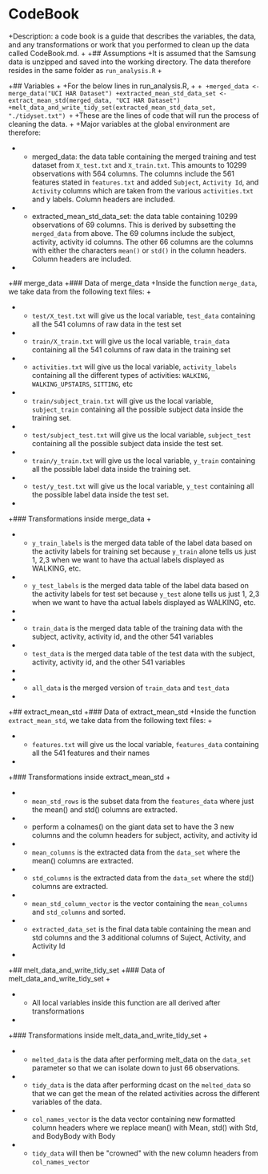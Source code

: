 # CodeBook
+Description: a code book is a guide that describes the variables, the data, and any transformations or work that you performed to clean up the data called CodeBook.md. 
+
+## Assumptions
+It is assumed that the Samsung data is unzipped and saved into the working directory. The data therefore resides in the same folder as `run_analysis.R`
+

+## Variables
+
+For the below lines in run_analysis.R,
+
+```
+merged_data <- merge_data("UCI HAR Dataset")
+extracted_mean_std_data_set <- extract_mean_std(merged_data, "UCI HAR Dataset")
+melt_data_and_write_tidy_set(extracted_mean_std_data_set, "./tidyset.txt")
+```
+These are the lines of code that will run the process of cleaning the data.
+
+Major variables at the global environment are therefore:
+ - merged_data: the data table containing the merged training and test dataset from `X_test.txt` and `X_train.txt`. This amounts to 10299 observations with 564 columns. The columns include the 561 features stated in `features.txt` and added `Subject`, `Activity Id`, and `Activity` columns which are taken from the various `activities.txt` and y labels. Column headers are included.
+  - extracted_mean_std_data_set: the data table containing 10299 observations of 69 columns. This is derived by subsetting the `merged_data` from above. The 69 columns include the subject, activity, activity id columns. The other 66 columns are the columns with either the characters `mean()` or `std()` in the column headers. Column headers are included.
+  
+## merge_data
+### Data of merge_data
+Inside the function `merge_data`, we take data from the following text files:
+
+ - `test/X_test.txt` will give us the local variable, `test_data` containing all the 541 columns of raw data in the test set
+ - `train/X_train.txt` will give us the local variable, `train_data` containing all the 541 columns of raw data in the training set
+ - `activities.txt` will give us the local variable, `activity_labels` containing all the different types of activities: `WALKING`, `WALKING_UPSTAIRS`, `SITTING`, etc
+ - `train/subject_train.txt` will give us the local variable, `subject_train` containing all the possible subject data inside the training set.
+ - `test/subject_test.txt` will give us the local variable, `subject_test` containing all the possible subject data inside the test set.
+ - `train/y_train.txt` will give us the local variable, `y_train` containing all the possible label data inside the training set.
+ - `test/y_test.txt` will give us the local variable, `y_test` containing all the possible label data inside the test set. 
+ 
+### Transformations inside merge_data
+
+ - `y_train_labels` is the merged data table of the label data based on the activity labels for training set because `y_train` alone tells us just 1, 2,3 when we want to have tha actual labels displayed as WALKING, etc.
+ - `y_test_labels` is the merged data table of the label data based on the activity labels for test set because `y_test` alone tells us just 1, 2,3 when we want to have tha actual labels displayed as WALKING, etc.
+ 
+ - `train_data` is the merged data table of the training data with the subject, activity, activity id, and the other 541 variables
+ - `test_data` is the merged data table of the test data with the subject, activity, activity id, and the other 541 variables
+ 
+ - `all_data` is the merged version of `train_data` and `test_data`
+  
+## extract_mean_std
+### Data of extract_mean_std
+Inside the function `extract_mean_std`, we take data from the following text files:
+
+ - `features.txt` will give us the local variable, `features_data` containing all the 541 features and their names
+ 
+### Transformations inside extract_mean_std
+
+ - `mean_std_rows` is the subset data from the `features_data` where just the mean() and std() columns are extracted.
+ - perform a colnames() on the giant data set to have the 3 new columns and the column headers for subject, activity, and activity id
+ - `mean_columns` is the extracted data from the `data_set` where the mean() columns are extracted.
+ - `std_columns` is the extracted data from the `data_set` where the std() columns are extracted. 
+ - `mean_std_column_vector` is the vector containing the `mean_columns` and `std_columns` and sorted.
+ - `extracted_data_set` is the final data table containing the mean and std columns and the 3 additional columns of Suject, Activity, and Activity Id
+
+## melt_data_and_write_tidy_set
+### Data of melt_data_and_write_tidy_set
+
+ - All local variables inside this function are all derived after transformations
+ 
+### Transformations inside melt_data_and_write_tidy_set
+
+ - `melted_data` is the data after performing melt_data on the `data_set` parameter so that we can isolate down to just 66 observations.
+ - `tidy_data` is the data after performing dcast on the `melted_data` so that we can get the mean of the related activities across the different variables of the data.
+ - `col_names_vector` is the data vector containing new formatted column headers where we replace mean() with Mean, std() with Std, and BodyBody with Body
+ - `tidy_data` will then be "crowned" with the new column headers from `col_names_vector`
